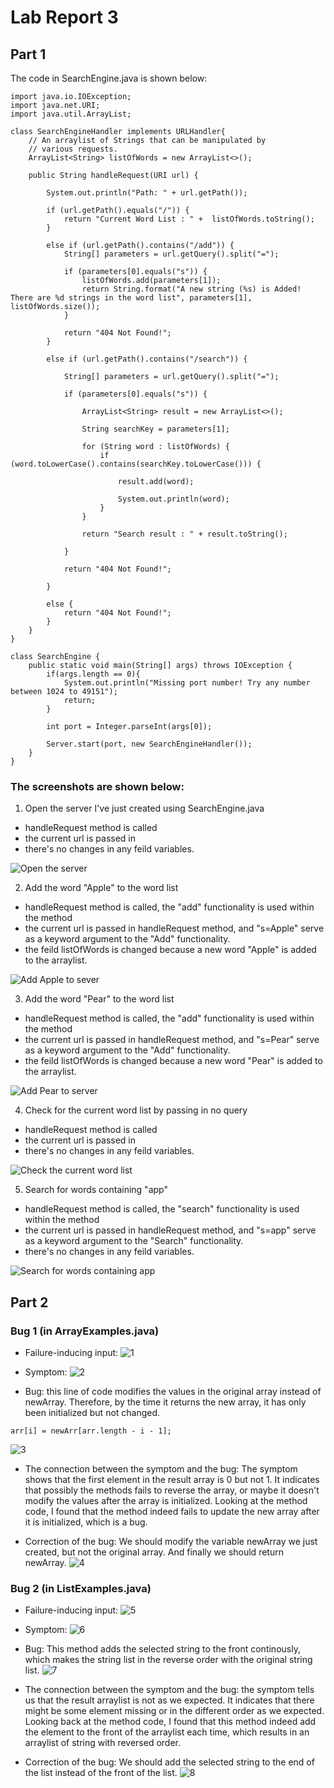 # Lab Report 3
## Part 1

The code in SearchEngine.java is shown below:
```
import java.io.IOException;
import java.net.URI;
import java.util.ArrayList;

class SearchEngineHandler implements URLHandler{
    // An arraylist of Strings that can be manipulated by
    // various requests.
    ArrayList<String> listOfWords = new ArrayList<>();

    public String handleRequest(URI url) {

        System.out.println("Path: " + url.getPath());

        if (url.getPath().equals("/")) {
            return "Current Word List : " +  listOfWords.toString();
        }

        else if (url.getPath().contains("/add")) {
            String[] parameters = url.getQuery().split("=");

            if (parameters[0].equals("s")) {
                listOfWords.add(parameters[1]);
                return String.format("A new string (%s) is Added! There are %d strings in the word list", parameters[1], listOfWords.size());
            }

            return "404 Not Found!";
        }

        else if (url.getPath().contains("/search")) {

            String[] parameters = url.getQuery().split("=");

            if (parameters[0].equals("s")) {
                
                ArrayList<String> result = new ArrayList<>();

                String searchKey = parameters[1];

                for (String word : listOfWords) {
                    if (word.toLowerCase().contains(searchKey.toLowerCase())) {
                        
                        result.add(word);

                        System.out.println(word);
                    }
                }

                return "Search result : " + result.toString();
                
            }

            return "404 Not Found!";

        }

        else {
            return "404 Not Found!";
        }
    }
}

class SearchEngine {
    public static void main(String[] args) throws IOException {
        if(args.length == 0){
            System.out.println("Missing port number! Try any number between 1024 to 49151");
            return;
        }

        int port = Integer.parseInt(args[0]);

        Server.start(port, new SearchEngineHandler());
    }
}

```

### The screenshots are shown below:


1. Open the server I've just created using SearchEngine.java
* handleRequest method is called
* the current url is passed in
* there's no changes in any feild variables.

![Open the server](https://user-images.githubusercontent.com/100378969/195945319-116e5976-11aa-49bf-9127-42542a192904.png)


2. Add the word "Apple" to the word list
* handleRequest method is called, the "add" functionality is used within the method
* the current url is passed in handleRequest method, and "s=Apple" serve as a keyword argument to the "Add" functionality.
* the feild listOfWords is changed because a new word "Apple" is added to the arraylist.

![Add Apple to sever](https://user-images.githubusercontent.com/100378969/195945345-03430d6f-953d-4625-8683-fdc23f390960.png)


3. Add the word "Pear" to the word list
* handleRequest method is called, the "add" functionality is used within the method
* the current url is passed in handleRequest method, and "s=Pear" serve as a keyword argument to the "Add" functionality.
* the feild listOfWords is changed because a new word "Pear" is added to the arraylist.

![Add Pear to server](https://user-images.githubusercontent.com/100378969/195945363-775b019f-14db-4b66-a5d5-b4ddf9f12aa6.png)


4. Check for the current word list by passing in no query
* handleRequest method is called
* the current url is passed in
* there's no changes in any feild variables.

![Check the current word list](https://user-images.githubusercontent.com/100378969/195945443-4690ff77-c625-47d5-ab88-eccef687b028.png)


5. Search for words containing "app"
* handleRequest method is called, the "search" functionality is used within the method
* the current url is passed in handleRequest method, and "s=app" serve as a keyword argument to the "Search" functionality.
* there's no changes in any feild variables.

![Search for words containing app](https://user-images.githubusercontent.com/100378969/195945421-0d9585ea-528c-42cb-a025-efcaf94e572c.png)




## Part 2

### Bug 1 (in ArrayExamples.java)
* Failure-inducing input:
![1](https://user-images.githubusercontent.com/100378969/195950231-f52451f6-2281-4c9a-b300-d933dbb88b23.png)

* Symptom:
![2](https://user-images.githubusercontent.com/100378969/195950253-2238fc6f-c225-419c-a1e1-79cd1ced31b6.png)

* Bug:
this line of code modifies the values in the original array instead of newArray. Therefore, by the time it returns the new array, it has only been initialized but not changed.
```
arr[i] = newArr[arr.length - i - 1];
```
![3](https://user-images.githubusercontent.com/100378969/195951537-d72ad1cd-33d1-4090-ada4-ef5bae89c4f2.png)


* The connection between the symptom and the bug: The symptom shows that the first element in the result array is 0 but not 1. It indicates that possibly the methods fails to reverse the array, or maybe it doesn't modify the values after the array is initialized. Looking at the method code, I found that the method indeed fails to update the new array after it is initialized, which is a bug.

* Correction of the bug:
We should modify the variable newArray we just created, but not the original array. And finally we should return newArray.
![4](https://user-images.githubusercontent.com/100378969/195950270-089817ff-5aeb-432f-8981-a5a695b42090.png)


### Bug 2 (in ListExamples.java)

* Failure-inducing input:
![5](https://user-images.githubusercontent.com/100378969/195950298-0373866a-4d94-4bf3-830c-d39bf0ff5e69.png)

* Symptom:
![6](https://user-images.githubusercontent.com/100378969/195950324-9ab8d14c-68bd-4033-ac14-fba7b5ae5ed3.png)

* Bug: This method adds the selected string to the front continously, which makes the string list in the reverse order with the original string list.
![7](https://user-images.githubusercontent.com/100378969/195951517-b74d2c55-175d-459d-afb5-8e02a1392088.png)


* The connection between the symptom and the bug: the symptom tells us that the result arraylist is not as we expected. It indicates that there might be some element missing or in the different order as we expected. Looking back at the method code, I found that this method indeed add the element to the front of the arraylist each time, which results in an arraylist of string with reversed order.

* Correction of the bug:
We should add the selected string to the end of the list instead of the front of the list.
![8](https://user-images.githubusercontent.com/100378969/195950337-ae3d27a8-5db6-4ea6-a1e0-0184da264982.png)